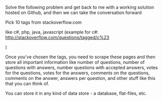 Solve the following problem and get back to me with a working solution hosted on Github, and then we can take the conversation forward

Pick 10 tags from stackoverflow.com

 like c#, php, java, javascript (example for c#: http://stackoverflow.com/questions/tagged/c%23

)

Once you've chosen the tags, you need to scrape these pages and then store all important information like number of questions, number of questions with answers, number questions with accepted answers, votes for the questions, votes for the answers, comments on the questions, comments on the answer, answers per question, and other stuff like this that you can think of.

You can store it in any kind of data store - a database, flat-files, etc.
